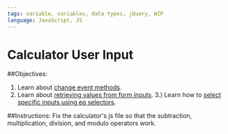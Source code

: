 ```yaml
---
tags: variable, variables, data types, jQuery, WIP
language: JavaScript, JS
---
```


# Calculator User Input

##Objectives:
1. Learn about [change event methods](http://api.jquery.com/change/).
2. Learn about [retrieving values from form inputs](http://api.jquery.com/val/).
3.) Learn how to [select specific inputs using eq selectors](http://api.jquery.com/eq-selector/).

##Instructions:
Fix the calculator's js file so that the subtraction, multiplication, division, and modulo operators work.

